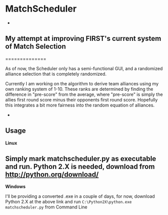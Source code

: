 MatchScheduler
==============
-
My attempt at improving FIRST's current system of Match Selection
-
==============

As of now, the Scheduler only has a semi-functional GUI, and a 
randomized alliance selection that is completely randomized.

Currently I am working on the algorithm to derive team alliances using 
my own ranking system of 1-10. These ranks are determined by finding the 
difference in "pre-score" from the average, where "pre-score" is 
simply the allies first round score minus their opponents first round score.
Hopefully this integrates a bit more fairness into the random equation of 
alliances.

-
Usage
-

**Linux**

Simply mark matchscheduler.py as executable and run. Python 2.X is needed, 
download from http://python.org/download/
-

**Windows**

I'll be providing a converted .exe in a couple of days, for now, download
 Python 2.X at the above link and run `C:\Python2X\python.exe matchscheduler.py`
 from Command Line
